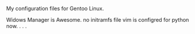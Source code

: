My configuration files for Gentoo Linux.

Widows Manager is Awesome.
no initramfs file
vim is configred for python now.
.
.
.

